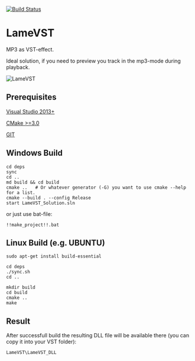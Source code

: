 [![Build Status](https://travis-ci.org/Iunusov/LameVST.svg?branch=master)](https://travis-ci.org/Iunusov/LameVST)
# LameVST
MP3 as VST-effect. 

Ideal solution, if you need to preview you track in the mp3-mode during playback.

![LameVST](https://static.kvraudio.com/i/b/lamevst.png "LameVST")

## Prerequisites

[Visual Studio 2013+](https://www.visualstudio.com/downloads/download-visual-studio-vs)

[CMake >=3.0](https://cmake.org/download/)

[GIT](https://git-scm.com/download/win)

## Windows Build

```
cd deps
sync
cd ..
md build && cd build
cmake ..   # Or whatever generator (-G) you want to use cmake --help for a list.
cmake --build . --config Release
start LameVST_Solution.sln
```

or just use bat-file: 

```
!!make_project!!.bat
```

## Linux Build (e.g. UBUNTU)

```
sudo apt-get install build-essential
```

```
cd deps
./sync.sh
cd ..
```

```
mkdir build
cd build
cmake ..
make
```

## Result

After successfull build the resulting DLL file will be available there (you can copy it into your VST folder):
```
LameVST\LameVST_DLL
```

